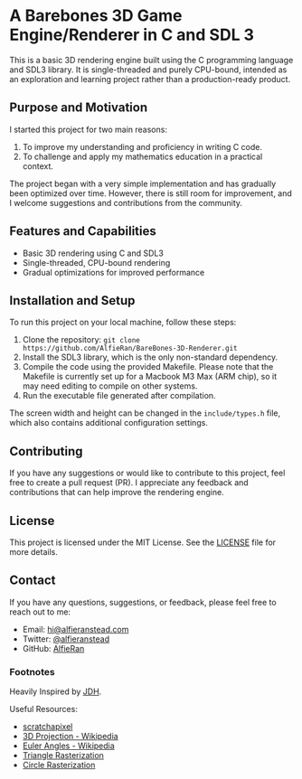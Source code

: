 # A Barebones 3D Game Engine/Renderer in C and SDL 3

This is a basic 3D rendering engine built using the C programming language and SDL3 library. It is single-threaded and purely CPU-bound, intended as an exploration and learning project rather than a production-ready product.

## Purpose and Motivation

I started this project for two main reasons:
1. To improve my understanding and proficiency in writing C code.
2. To challenge and apply my mathematics education in a practical context.

The project began with a very simple implementation and has gradually been optimized over time. However, there is still room for improvement, and I welcome suggestions and contributions from the community.

## Features and Capabilities

- Basic 3D rendering using C and SDL3
- Single-threaded, CPU-bound rendering
- Gradual optimizations for improved performance

## Installation and Setup

To run this project on your local machine, follow these steps:

1. Clone the repository: `git clone https://github.com/AlfieRan/BareBones-3D-Renderer.git`
2. Install the SDL3 library, which is the only non-standard dependency.
3. Compile the code using the provided Makefile. Please note that the Makefile is currently set up for a Macbook M3 Max (ARM chip), so it may need editing to compile on other systems.
4. Run the executable file generated after compilation.

The screen width and height can be changed in the `include/types.h` file, which also contains additional configuration settings.

## Contributing

If you have any suggestions or would like to contribute to this project, feel free to create a pull request (PR). I appreciate any feedback and contributions that can help improve the rendering engine.

## License

This project is licensed under the MIT License. See the [LICENSE](./LICENSE) file for more details.

## Contact

If you have any questions, suggestions, or feedback, please feel free to reach out to me:

- Email: hi@alfieranstead.com
- Twitter: [@alfieranstead](https://twitter.com/alfieranstead)
- GitHub: [AlfieRan](https://github.com/AlfieRan)

### Footnotes

Heavily Inspired by [JDH](https://github.com/jdah).

Useful Resources:

- [scratchapixel](https://www.scratchapixel.com/lessons/3d-basic-rendering/computing-pixel-coordinates-of-3d-point/mathematics-computing-2d-coordinates-of-3d-points.html)
- [3D Projection - Wikipedia](https://en.wikipedia.org/wiki/3D_projection#Perspective_projection)
- [Euler Angles - Wikipedia](https://en.wikipedia.org/wiki/Euler_angles#Table_of_matrices)
- [Triangle Rasterization](https://web.archive.org/web/20050408192410/http://sw-shader.sourceforge.net/rasterizer.html)
- [Circle Rasterization](https://en.wikipedia.org/wiki/Midpoint_circle_algorithm)

